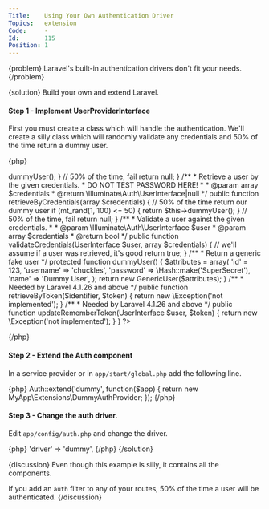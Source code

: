 ```yaml
---
Title:    Using Your Own Authentication Driver
Topics:   extension
Code:     -
Id:       115
Position: 1
---
```


{problem}
Laravel's built-in authentication drivers don't fit your needs.
{/problem}

{solution}
Build your own and extend Laravel.

#### Step 1 - Implement UserProviderInterface

First you must create a class which will handle the authentication. We'll create a silly class which will randomly validate any credentials and 50% of the time return a dummy user.

{php}
<?php namespace MyApp\Extensions;

use Illuminate\Auth\GenericUser;
use Illuminate\Auth\UserInterface;
use Illuminate\Auth\UserProviderInterface;

class DummyAuthProvider implements UserProviderInterface
{
  /**
   * Retrieve a user by their unique identifier.
   *
   * @param  mixed  $id
   * @return \Illuminate\Auth\UserInterface|null
   */
  public function retrieveById($id)
  {
    // 50% of the time return our dummy user
    if (mt_rand(1, 100) <= 50)
    {
        return $this->dummyUser();
    }

    // 50% of the time, fail
    return null;
  }

  /**
   * Retrieve a user by the given credentials.
   * DO NOT TEST PASSWORD HERE!
   *
   * @param  array  $credentials
   * @return \Illuminate\Auth\UserInterface|null
   */
  public function retrieveByCredentials(array $credentials)
  {
    // 50% of the time return our dummy user
    if (mt_rand(1, 100) <= 50)
    {
        return $this->dummyUser();
    }

    // 50% of the time, fail
    return null;
  }

  /**
   * Validate a user against the given credentials.
   *
   * @param  \Illuminate\Auth\UserInterface  $user
   * @param  array  $credentials
   * @return bool
   */
  public function validateCredentials(UserInterface $user, array $credentials)
  {
    // we'll assume if a user was retrieved, it's good
    return true;
  }

  /**
   * Return a generic fake user
   */
  protected function dummyUser()
  {
    $attributes = array(
        'id' = 123,
        'username' => 'chuckles',
        'password' => \Hash::make('SuperSecret'),
        'name' => 'Dummy User',
    );
    return new GenericUser($attributes);
  }

  /**
   * Needed by Laravel 4.1.26 and above
   */
  public function retrieveByToken($identifier, $token)
  {
    return new \Exception('not implemented');
  }

  /**
   * Needed by Laravel 4.1.26 and above
   */
  public function updateRememberToken(UserInterface $user, $token)
  {
    return new \Exception('not implemented');
  }
}
?>
{/php}

#### Step 2 - Extend the Auth component

In a service provider or in `app/start/global.php` add the following line.

{php}
Auth::extend('dummy', function($app)
{
    return new MyApp\Extensions\DummyAuthProvider;
});
{/php}

#### Step 3 - Change the auth driver.

Edit `app/config/auth.php` and change the driver.

{php}
    'driver' => 'dummy',
{/php}
{/solution}

{discussion}
Even though this example is silly, it contains all the components.

If you add an `auth` filter to any of your routes, 50% of the time a user will be authenticated.
{/discussion}
